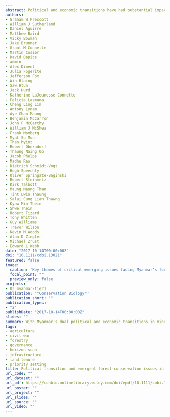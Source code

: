 ```yaml
---
abstract: Political and economic transitions have had substantial impacts on forest conservation. Where transitions are underway or anticipated, historical precedent and methods for systematically assessing future trends should be used to anticipate likely threats to forest conservation and design appropriate and prescient policy measures to counteract them. Myanmar is transitioning from an authoritarian, centralized state with a highly regulated economy to a more decentralized and economically liberal democracy and is working to end a long‐running civil war. With these transitions in mind, we used a horizon‐scanning approach to assess the 40 emerging issues most affecting Myanmar's forests, including internal conflict, land‐tenure insecurity, large‐scale agricultural development, demise of state timber enterprises, shortfalls in government revenue and capacity, and opening of new deforestation frontiers with new roads, mines, and hydroelectric dams. Averting these threats will require, for example, overhauling governance models, building capacity, improving infrastructure‐ and energy‐project planning, and reforming land‐tenure and environmental‐protection laws. Although challenges to conservation in Myanmar are daunting, the political transition offers an opportunity for conservationists and researchers to help shape a future that enhances Myanmar's social, economic, and environmental potential while learning and applying lessons from other countries. Our approach and results are relevant to other countries undergoing similar transitions.
authors:
- Graham W Prescott
- William J Sutherland
- Daniel Aguirre
- Matthew Baird
- Vicky Bowman
- Jake Brunner
- Grant M Connette
- Martin Cosier
- David Dapice
- admin
- Alex Diment
- Julia Fogerite
- Jefferson Fox
- Win Hlaing
- Saw Htun
- Jack Hurd
- Katherine LaJeunesse Connette
- Felicia Lasmana
- Cheng Ling Lim
- Antony Lynam
- Aye Chan Maung
- Benjamin McCarron
- John F McCarthy
- William J McShea
- Frank Momberg
- Myat Su Mon
- Than Myint
- Robert Oberndorf
- Thaung Naing Oo
- Jacob Phelps
- Madhu Rao
- Dietrich Schmidt-Vogt
- Hugh Speechly
- Oliver Springate-Baginski
- Robert Steinmetz
- Kirk Talbott
- Maung Maung Than
- Tint Lwin Thaung
- Salai Cung Lian Thawng
- Kyaw Min Thein
- Shwe Thein
- Robert Tizard
- Tony Whitten
- Guy Williams
- Trevor Wilson
- Kevin M Woods
- Alan D Ziegler
- Michael Zrust
- Edward L Webb
date: "2017-10-14T00:00:00Z"
doi: "10.1111/cobi.13021"
featured: false
image:
  caption: 'Key themes of critical emerging issues facing Myanmar’s forests and policy solutions to address them.'
  focal_point: ""
  preview_only: false
projects:
- 03_myanmar-tier1
publication: '*Conservation Biology*'
publication_short: ""
publication_types:
- "2"
publishDate: "2017-10-14T00:00:00Z"
slides: ""
summary: With Myanmar's dual political and economic transitions in mind, we used a horizon‐scanning approach to assess the 40 emerging issues most affecting Myanmar's forests, including internal conflict, land‐tenure insecurity, large‐scale agricultural development, demise of state timber enterprises, shortfalls in government revenue and capacity, and opening of new deforestation frontiers with new roads, mines, and hydroelectric dams. 
tags:
- agriculture
- civil war
- forestry
- governance
- horizon scan
- infrastructure
- land tenure
- priority setting
title: Political transition and emergent forest‐conservation issues in Myanmar
url_code: ""
url_dataset: ""
url_pdf: https://conbio.onlinelibrary.wiley.com/doi/epdf/10.1111/cobi.13021
url_poster: ""
url_project: ""
url_slides: ""
url_source: ""
url_video: ""
---
```

<div data-badge-details="right" data-badge-type="medium-donut" data-doi="10.1111/cobi.13021" data-hide-no-mentions="true" class="altmetric-embed"></div>
